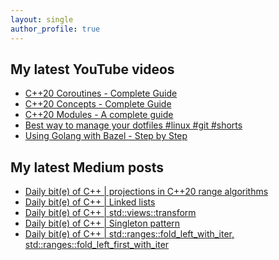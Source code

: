 ```yaml
---
layout: single
author_profile: true
---
```


## My latest YouTube videos

<ul>
<!--START_SECTION:youtube-->
<li><a href="https://www.youtube.com/watch?v=w-dmOHhBX9o">C++20 Coroutines - Complete Guide</a></li>
<li><a href="https://www.youtube.com/watch?v=1So7onMFxJM">C++20 Concepts  - Complete Guide</a></li>
<li><a href="https://www.youtube.com/watch?v=WRCwciJ5MTE">C++20 Modules - A complete guide</a></li>
<li><a href="https://www.youtube.com/watch?v=LHrB4TcU1JM">Best way to manage your dotfiles #linux #git #shorts</a></li>
<li><a href="https://www.youtube.com/watch?v=mXLrk0ipwz4">Using Golang with Bazel - Step by Step</a></li>
<!--END_SECTION:youtube-->
</ul>

## My latest Medium posts

<ul>
<!--START_SECTION:medium-->
<li><a href="https://medium.com/@simontoth/daily-bit-e-of-c-projections-in-c-20-range-algorithms-5648d0fb16f5?source=rss-1e1de1006a93------2">Daily bit(e) of C++ | projections in C++20 range algorithms</a></li>
<li><a href="https://medium.com/@simontoth/daily-bit-e-of-c-linked-lists-f607b8a782f5?source=rss-1e1de1006a93------2">Daily bit(e) of C++ | Linked lists</a></li>
<li><a href="https://medium.com/@simontoth/daily-bit-e-of-c-std-views-transform-a81a42a1cf00?source=rss-1e1de1006a93------2">Daily bit(e) of C++ | std::views::transform</a></li>
<li><a href="https://medium.com/@simontoth/daily-bit-e-of-c-singleton-pattern-98a069c3d59a?source=rss-1e1de1006a93------2">Daily bit(e) of C++ | Singleton pattern</a></li>
<li><a href="https://medium.com/@simontoth/daily-bit-e-of-c-std-ranges-fold-left-with-iter-std-ranges-fold-left-first-with-iter-9b1e7ad4cc47?source=rss-1e1de1006a93------2">Daily bit(e) of C++ | std::ranges::fold_left_with_iter, std::ranges::fold_left_first_with_iter</a></li>
<!--END_SECTION:medium-->
</ul>